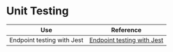 # Unit Testing

| Use                        | Reference                                                               |
| -------------------------- | ----------------------------------------------------------------------- |
| Endpoint testing with Jest | [Endpoint testing with Jest](https://zellwk.com/blog/endpoint-testing/) |
